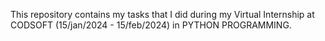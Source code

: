 This repository contains my tasks that I did during my Virtual Internship at CODSOFT (15/jan/2024 - 15/feb/2024) in PYTHON PROGRAMMING.
